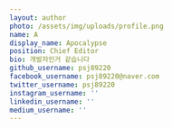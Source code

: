 ```yaml
---
layout: author
photo: /assets/img/uploads/profile.png
name: A
display_name: Apocalypse
position: Chief Editor
bio: 개발자인거 같습니다
github_username: psj89220
facebook_username: psj89220@naver.com
twitter_username: psj89220
instagram_username: ''
linkedin_username: ''
medium_username: ''
---
```


